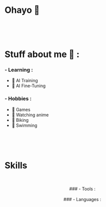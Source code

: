 # Ohayo 👋

</br>
</br>
</br>

# Stuff about me 👻 :

### - Learning :
- 📌 AI Training
- 📌 AI Fine-Tuning

### - Hobbies :
- 📌 Games
- 📌 Watching anime
- 📌 Biking
- 📌 Swimming

</br>
</br>
</br>

# Skills
</br>

<p align="center">
    ### - Tools : 
    </img src="https://skillicons.dev/icons?i=ps,ae,blender,cmake,docker,git,github,gitlab,idea,stackoverflow,pytorch,visualstudio,linux"></br></br>
    ### - Languages :
    </img src="https://skillicons.dev/icons?i=cs,cpp,html,css,java,kotlin,js,lua,php,powershell,py,arduino,raspberrypi,sql,md"></br></br>
</p>



</br>
</br>
</br>

<!--
**ShinoaHiiraqi/ShinoaHiiraqi** is a ✨ _special_ ✨ repository because its `README.md` (this file) appears on your GitHub profile.

Here are some ideas to get you started:

- 🔭 I’m currently working on ...
- 🌱 I’m currently learning ...
- 👯 I’m looking to collaborate on ...
- 🤔 I’m looking for help with ...
- 💬 Ask me about ...
- 📫 How to reach me: ...
- 😄 Pronouns: ...
- ⚡ Fun fact: ...
-->
